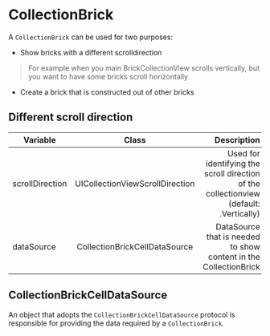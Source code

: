 # CollectionBrick

A `CollectionBrick` can be used for two purposes:

- Show bricks with a different scrolldirection
> For example when you main BrickCollectionView scrolls vertically, but you want to have some bricks scroll horizontally

- Create a brick that is constructed out of other bricks

## Different scroll direction

| Variable   |      Class      |  Description |
|----------|:-------------:|------:|
| scrollDirection |  UICollectionViewScrollDirection | Used for identifying the scroll direction of the collectionview (default: .Vertically) |
| dataSource |    CollectionBrickCellDataSource   |   DataSource that is needed to show content in the CollectionBrick |

## CollectionBrickCellDataSource

An object that adopts the `CollectionBrickCellDataSource` protocol is responsible for providing the data required by a `CollectionBrick`.

